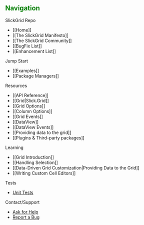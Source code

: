 ## <font color="green">Navigation</font>

SlickGrid Repo
* [[Home]]
* [[The SlickGrid Manifesto]]
* [[The SlickGrid Community]]
* [[BugFix List]]
* [[Enhancement List]]

Jump Start
* [[Examples]]
* [[Package Managers]]

Resources
* [[API Reference]]
* [[Grid|Slick.Grid]]
* [[Grid Options]]
* [[Column Options]]
* [[Grid Events]]
* [[DataView]]
* [[DataView Events]]
* [[Providing data to the grid]]
* [[Plugins & Third-party packages]]

Learning
* [[Grid Introduction]]
* [[Handling Selection]]
* [[Data-Driven Grid Customization|Providing Data to the Grid]]
* [[Writing Custom Cell Editors]]

Tests
* [Unit Tests](http://6pac.github.com/SlickGrid/tests/index.html)

Contact/Support
* [Ask for Help](http://stackoverflow.com/questions/tagged/slickgrid)
* [Report a Bug](https://github.com/6pac/SlickGrid/issues)
